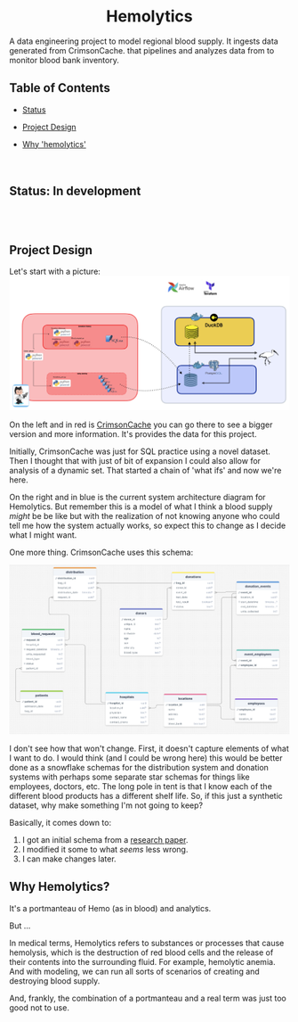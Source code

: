 # <center> Hemolytics </center>

A data engineering project to model regional blood supply. It ingests data generated from CrimsonCache. that pipelines and analyzes data from to monitor blood bank inventory.

## Table of Contents


- [Status](#status)
- [Project Design](#design)

- [Why 'hemolytics'](#why)
<br><br><br>

## Status: In development

<br><br>
## Project Design 
Let's start with a picture:
![stuff](docs/Hemolytics_w_CrimsonCache.jpg)

On the left and in red is [CrimsonCache](https://github.com/hrokr/CrimsonCache) you can go there to see a bigger version and more information. It's provides the data for this project. 

Initially, CrimsonCache was just for SQL practice using a novel dataset. Then I thought that with just of bit of expansion I could also allow for analysis of a dynamic set. That started a chain of 'what ifs' and now we're here.

On the right and in blue is the current system architecture diagram for Hemolytics. But remember this is a model of what I think a blood supply *might* be be like but with the realization of not knowing anyone who could tell me how the system actually works, so expect this to change as I decide what I might want.

One more thing. CrimsonCache uses this schema:

![schema](docs/CrimsonCache_schema_2.png)

I don't see how that won't change. First, it doesn't capture elements of what I want to do. I would think (and I could be wrong here) this would be better done as a snowflake schemas for the distribution system and donation systems with perhaps some separate star schemas for things like employees, doctors, etc. The long pole in tent is that I know each of the different blood products has a different shelf life. So, if this just a synthetic dataset, why make something I'm not going to keep?

Basically, it comes down to:
1. I got an initial schema from a [research paper](https://github.com/hrokr/CrimsonCache?tab=readme-ov-file#about-the-schema).
2. I modified it some to what *seems* less wrong.
3. I can make changes later. 


## Why Hemolytics?
It's a portmanteau of Hemo (as in blood) and analytics. 

But ...

In medical terms, Hemolytics refers to substances or processes that cause hemolysis, which is the destruction of red blood cells and the release of their contents into the surrounding fluid. For example, hemolytic anemia. And with modeling, we can run all sorts of scenarios of creating and destroying blood supply.

And, frankly, the combination of a portmanteau and a real term was just too good not to use. 
 


